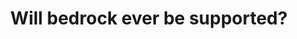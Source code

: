 ---
layout: faq
title: "Will bedrock ever be supported?"
image: /assets/faq/bedrock.png
permalink: /faq/bedrock
type: faq
preview-text: | 
  Bedrock edition works very different than Java Edition under the hood, this means just Geyser alone is not enough to make LEM playable on bedrock.
main-text: | 
  Bedrock edition works very different than Java Edition under the hood, this means just Geyser alone is not enough to make LEM playable on bedrock.

  Many elements, such as the UI, Menus, and Game Mechanics (ladder climb speed, knockback, etc.) need to be accounted for before Bedrock can be fully playable.

  Bedrock support is currently under development, however it is still very early and will likely take a while to be ready for use by everyone.

  However, if you would like to play Battle with the first 3 maps right now, you can play Ultmate_Mario's remake [Here!](https://mcpedl.com/minecraft-battle-minigame-bedrock-map/)
markdown: true
---